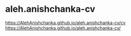 # aleh.anishchanka-cv
https://AlehAnishchanka.github.io/aleh.anishchanka-cv/cv
https://AlehAnishchanka.github.io/aleh.anishchanka-cv/
